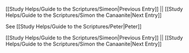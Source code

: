 [[Study Helps/Guide to the Scriptures/Simeon|Previous Entry]]  ||  [[Study Helps/Guide to the Scriptures/Simon the Canaanite|Next Entry]]

 See [[Study Helps/Guide to the Scriptures/Peter|Peter]]

[[Study Helps/Guide to the Scriptures/Simeon|Previous Entry]]  ||  [[Study Helps/Guide to the Scriptures/Simon the Canaanite|Next Entry]]